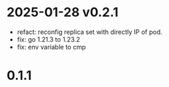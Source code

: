 # 2025-01-28 v0.2.1

- refact: reconfig replica set with directly IP of pod.
- fix: go 1.21.3 to 1.23.2
- fix: env variable to cmp

# 0.1.1 
